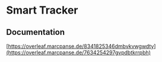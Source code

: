 # Smart Tracker

## Documentation
[https://overleaf.marcpanse.de/8341825346dmbvkvwgwdty](https://overleaf.marcpanse.de/7634254297gvpdbtkrrpbh)
